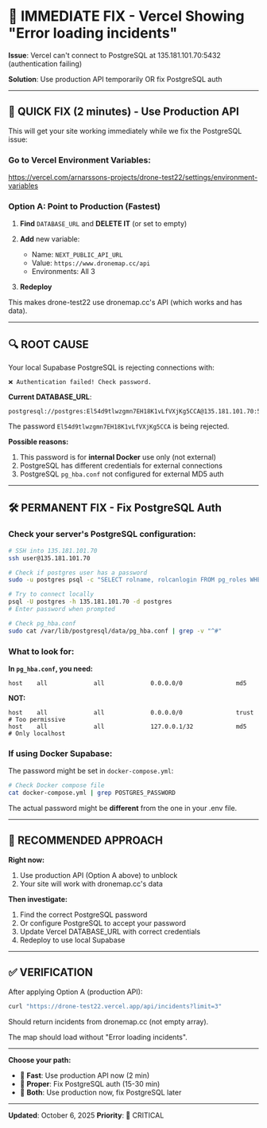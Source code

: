 # 🚨 IMMEDIATE FIX - Vercel Showing "Error loading incidents"

**Issue**: Vercel can't connect to PostgreSQL at 135.181.101.70:5432 (authentication failing)

**Solution**: Use production API temporarily OR fix PostgreSQL auth

---

## 🔧 QUICK FIX (2 minutes) - Use Production API

This will get your site working immediately while we fix the PostgreSQL issue:

### Go to Vercel Environment Variables:
https://vercel.com/arnarssons-projects/drone-test22/settings/environment-variables

### Option A: Point to Production (Fastest)

1. **Find** `DATABASE_URL` and **DELETE IT** (or set to empty)

2. **Add** new variable:
   - Name: `NEXT_PUBLIC_API_URL`
   - Value: `https://www.dronemap.cc/api`
   - Environments: All 3

3. **Redeploy**

This makes drone-test22 use dronemap.cc's API (which works and has data).

---

## 🔍 ROOT CAUSE

Your local Supabase PostgreSQL is rejecting connections with:
```
❌ Authentication failed! Check password.
```

**Current DATABASE_URL**:
```
postgresql://postgres:El54d9tlwzgmn7EH18K1vLfVXjKg5CCA@135.181.101.70:5432/postgres
```

The password `El54d9tlwzgmn7EH18K1vLfVXjKg5CCA` is being rejected.

**Possible reasons:**
1. This password is for **internal Docker** use only (not external)
2. PostgreSQL has different credentials for external connections
3. PostgreSQL `pg_hba.conf` not configured for external MD5 auth

---

## 🛠️ PERMANENT FIX - Fix PostgreSQL Auth

### Check your server's PostgreSQL configuration:

```bash
# SSH into 135.181.101.70
ssh user@135.181.101.70

# Check if postgres user has a password
sudo -u postgres psql -c "SELECT rolname, rolcanlogin FROM pg_roles WHERE rolname='postgres';"

# Try to connect locally
psql -U postgres -h 135.181.101.70 -d postgres
# Enter password when prompted

# Check pg_hba.conf
sudo cat /var/lib/postgresql/data/pg_hba.conf | grep -v "^#"
```

### What to look for:

**In `pg_hba.conf`, you need:**
```
host    all             all             0.0.0.0/0               md5
```

**NOT:**
```
host    all             all             0.0.0.0/0               trust   # Too permissive
host    all             all             127.0.0.1/32            md5     # Only localhost
```

### If using Docker Supabase:

The password might be set in `docker-compose.yml`:

```bash
# Check Docker compose file
cat docker-compose.yml | grep POSTGRES_PASSWORD
```

The actual password might be **different** from the one in your .env file.

---

## 🎯 RECOMMENDED APPROACH

**Right now:**
1. Use production API (Option A above) to unblock
2. Your site will work with dronemap.cc's data

**Then investigate:**
1. Find the correct PostgreSQL password
2. Or configure PostgreSQL to accept your password
3. Update Vercel DATABASE_URL with correct credentials
4. Redeploy to use local Supabase

---

## ✅ VERIFICATION

After applying Option A (production API):

```bash
curl "https://drone-test22.vercel.app/api/incidents?limit=3"
```

Should return incidents from dronemap.cc (not empty array).

The map should load without "Error loading incidents".

---

**Choose your path:**
- 🏃 **Fast**: Use production API now (2 min)
- 🔧 **Proper**: Fix PostgreSQL auth (15-30 min)
- 🤝 **Both**: Use production now, fix PostgreSQL later

---

**Updated**: October 6, 2025
**Priority**: 🔴 CRITICAL
